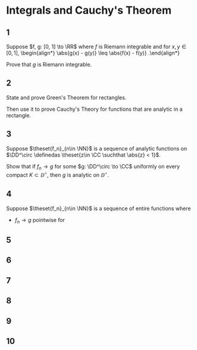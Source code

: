 # Integrals and Cauchy's Theorem

## 1

Suppose $f, g: [0, 1] \to \RR$ where $f$ is Riemann integrable and for $x, y\in [0, 1]$,
\begin{align*}
\abs{g(x) - g(y)} \leq \abs{f(x) - f(y)}
.\end{align*}

Prove that $g$ is Riemann integrable.

## 2

State and prove Green's Theorem for rectangles.

Then use it to prove Cauchy's Theory for functions that are analytic in a rectangle.


## 3

Suppose $\theset{f_n}_{n\in \NN}$ is a sequence of analytic functions on $\DD^\circ \definedas \theset{z\in \CC \suchthat \abs{z} < 1}$.

Show that if $f_n\to g$ for some $g: \DD^\circ \to \CC$ uniformly on every compact $K\subset \DD^\circ$, then $g$ is analytic on $\DD^\circ$.


## 4

Suppose $\theset{f_n}_{n\in \NN}$ is a sequence of entire functions where

- $f_n \to g$ pointwise for 


## 5


## 6


## 7


## 8


## 9


## 10


